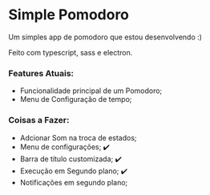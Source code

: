 # Simple Pomodoro

Um simples app de pomodoro que estou desenvolvendo :)

Feito com typescript, sass e electron.

### Features Atuais:

- Funcionalidade principal de um Pomodoro;
- Menu de Configuração de tempo;

### Coisas a Fazer:

- Adcionar Som na troca de estados;
- Menu de configurações; :heavy_check_mark:
- Barra de título customizada; :heavy_check_mark:
- Execução em Segundo plano; :heavy_check_mark:
- Notificações em segundo plano;

